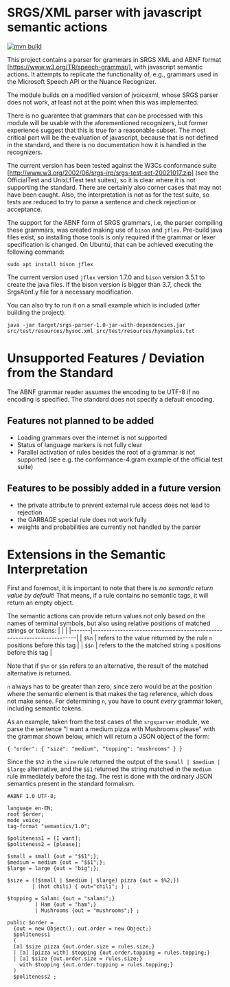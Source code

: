 # SRGS/XML parser with javascript semantic actions

[![mvn build](https://github.com/bkiefer/srgs2xml/actions/workflows/maven.yml/badge.svg)](https://github.com/bkiefer/srgs2xml/actions/workflows/maven.yml)

This project contains a parser for grammars in SRGS XML and ABNF format [https://www.w3.org/TR/speech-grammar/], with javascript semantic actions. It attempts to replicate the functionality of, e.g., grammars used in the Microsoft Speech API or the Nuance Recognizer.

The module builds on a modified version of jvoicexml, whose SRGS parser does not work, at least not at the point when this was implemented.

There is no guarantee that grammars that can be processed with this module will be usable with the aforementioned recognizers, but former experience suggest that this is true for a reasonable subset. The most critical part will be the evaluation of javascript, because that is not defined in the standard, and there is no documentation how it is handled in the recognizers.

The current version has been tested against the W3Cs conformance suite [http://www.w3.org/2002/06/srgs-irp/srgs-test-set-20021017.zip] (see the OfficialTest and UnixLfTest test suites), so it is clear where it is not supporting the standard. There are certainly also corner cases that may not have been caught. Also, the interpretation is not as for the test suite, so tests are reduced to try to parse a sentence and check rejection or acceptance.

The support for the ABNF form of SRGS grammars, i.e, the parser compiling these grammars, was created making use of `bison` and `jflex`. Pre-build java files exist, so installing those tools is only required if the grammar or lexer specification is changed. On Ubuntu, that can be achieved executing the following command:

```
sudo apt install bison jflex
```

The current version used `jflex` version 1.7.0 and `bison` version 3.5.1 to create the java files. If the bison version is bigger than 3.7, check the SrgsAbnf.y file for a necessary modification.

You can also try to run it on a small example which is included (after building the project):

```
java -jar target/srgs-parser-1.0-jar-with-dependencies.jar src/test/resources/hysoc.xml src/test/resources/hyxamples.txt
```

# Unsupported Features / Deviation from the Standard

The ABNF grammar reader assumes the encoding to be UTF-8 if no encoding is specified. The standard does not specify a default encoding.

## Features not planned to be added
- Loading grammars over the internet is not supported
- Status of language markers is not fully clear
- Parallel activation of rules besides the root of a grammar is not supported
  (see e.g. the conformance-4.gram example of the official test suite)

## Features to be possibly added in a future version
- the private attribute to prevent external rule access does not lead to rejection
- the GARBAGE special rule does not work fully
- weights and probabilities are currently not handled by the parser

# Extensions in the Semantic Interpretation

First and foremost, it is important to note that there is *no semantic return value by default*! That means, if a rule contains no semantic tags, it will return an empty object.

The semantic actions can provide return values not only based on the names of terminal symbols, but also using relative positions of matched strings or tokens:
|       |                                                                        |
|-------|------------------------------------------------------------------------|
| `$%n` | refers to the value returned by the rule `n` positions before this tag |
| `$$n` | refers to the the matched string `n` positions before this tag         |


Note that if `$%n` or `$$n` refers to an alternative, the result of the matched alternative is returned.

`n` always has to be greater than zero, since zero would be at the position where the semantic element is that makes the tag reference, which does not make sense. For determining `n`, you have to count *every* grammar token, including semantic tokens.

As an example, taken from the test cases of the `srgsparser` module, we parse the sentence "I want a medium pizza with Mushrooms please" with the grammar shown below, which will return a JSON object of the form:

`{ "order": { "size": "medium", "topping": "mushrooms" } }`

Since the `$%2` in the `size` rule returned the output of the `$small | $medium | $large` alternative, and the `$$1` returned the string matched in the `medium` rule immediately before the tag. The rest is done with the ordinary JSON semantics present in the standard formalism.

```
#ABNF 1.0 UTF-8;

language en-EN;
root $order;
mode voice;
tag-format "semantics/1.0";

$politeness1 = [I want];
$politeness2 = [please];

$small = small {out = "$$1";};
$medium = medium {out = "$$1";};
$large = large {out = "big";};

$size = (($small | $medium | $large) pizza {out = $%2;})
        | (hot chili) { out="chili"; } ;

$topping = Salami {out = "salami";}
         | Ham {out = "ham";}
         | Mushrooms {out = "mushrooms";} ;

public $order =
  {out = new Object(); out.order = new Object;}
  $politeness1
  (
  [a] $size pizza {out.order.size = rules.size;}
  | [a] [pizza with] $topping {out.order.topping = rules.topping;}
  | [a] $size {out.order.size = rules.size;}
    with $topping {out.order.topping = rules.topping;}
  )
  $politeness2 ;
```
